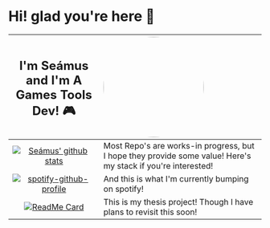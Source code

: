 # Hi! glad you're here 👋


| <H2>I'm Seámus and I'm A Games Tools Dev! 🎮</H2>   | <img src="https://littledeltaplus.github.io/img/P1030789-2.5fda8b37.jpg" width="200" height="200" style="border-radius:50%" /> |
| :-----------: | :----------- |
|[![Seámus' github stats](https://github-readme-stats.vercel.app/api/top-langs/?username=LittleDeltaPlus&layout=compact&hide=html&theme=dracula)](https://github.com/anuraghazra/github-readme-stats)     | Most Repo's are works-in progress, but I hope they provide some value! Here's my stack if you're interested!    |
| [![spotify-github-profile](https://spotify-github-profile.vercel.app/api/view?uid=seamus.d&cover_image=false&theme=default)](https://github.com/kittinan/spotify-github-profile)   | And this is what I'm currently bumping on spotify!        |
|[![ReadMe Card](https://github-readme-stats.vercel.app/api/pin/?username=LittleDeltaPlus&repo=StickyCEF)](https://github.com/LittleDeltaPlus/StickyCEF)| This is my thesis project! Though I have plans to revisit this soon! |
